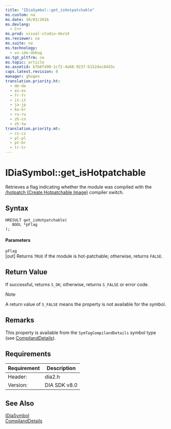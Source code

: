 ```yaml
---
title: "IDiaSymbol::get_isHotpatchable"
ms.custom: na
ms.date: 10/03/2016
ms.devlang: 
  - C++
ms.prod: visual-studio-dev14
ms.reviewer: na
ms.suite: na
ms.technology: 
  - vs-ide-debug
ms.tgt_pltfrm: na
ms.topic: article
ms.assetid: b7b6f490-1cf2-4a68-9237-b152dac84d3c
caps.latest.revision: 8
manager: ghogen
translation.priority.ht: 
  - de-de
  - es-es
  - fr-fr
  - it-it
  - ja-jp
  - ko-kr
  - ru-ru
  - zh-cn
  - zh-tw
translation.priority.mt: 
  - cs-cz
  - pl-pl
  - pt-br
  - tr-tr
---
```

# IDiaSymbol::get_isHotpatchable
Retrieves a flag indicating whether the module was compiled with the [/hotpatch (Create Hotpatchable Image)](../Topic/-hotpatch%20\(Create%20Hotpatchable%20Image\).md) compiler switch.  
  
## Syntax  
  
```cpp#  
HRESULT get_isHotpatchable(  
   BOOL *pFlag  
);  
```  
  
#### Parameters  
 `pFlag`  
 [out] Returns `TRUE` if the module is hot-patchable; otherwise, returns `FALSE`.  
  
## Return Value  
 If successful, returns `S_OK`; otherwise, returns `S_FALSE` or error code.  
  
> [!NOTE]
>  A return value of `S_FALSE` means the property is not available for the symbol.  
  
## Remarks  
 This property is available from the `SymTagCompilandDetails` symbol type (see [CompilandDetails](../VS_debugger/CompilandDetails.md)).  
  
## Requirements  
  
|Requirement|Description|  
|-----------------|-----------------|  
|Header:|dia2.h|  
|Version:|DIA SDK v8.0|  
  
## See Also  
 [IDiaSymbol](../VS_debugger/IDiaSymbol.md)   
 [CompilandDetails](../VS_debugger/CompilandDetails.md)